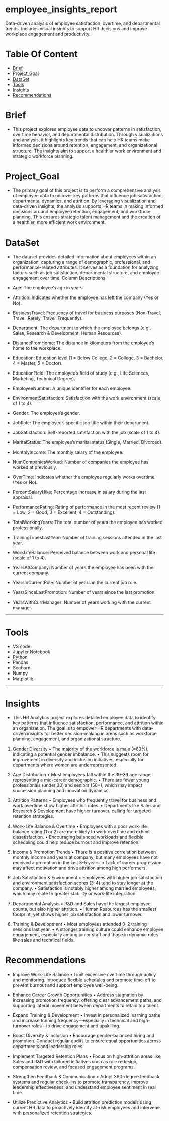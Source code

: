 # employee_insights_report
Data-driven analysis of employee satisfaction, overtime, and departmental trends. Includes visual insights to support HR decisions and improve workplace engagement and productivity.

# Table Of Content
* [Brief](#Brief)
* [Project_Goal](#Project_Goal)
* [DataSet](#DataSet)
* [Tools](#Tools)
* [Insights](#Insights)
* [Recommendations](#Recommendations)



 # Brief 
* This project explores employee data to uncover patterns in satisfaction, overtime behavior, and departmental distribution.
  Through visualizations and analysis, it highlights key trends that can help HR teams make informed decisions around retention, engagement, and organizational structure.
  The insights aim to support a healthier work environment and strategic workforce planning.

 # Project_Goal
 * The primary goal of this project is to perform a comprehensive analysis of employee data to uncover key patterns that influence job satisfaction, departmental dynamics, and
   attrition.
   By leveraging visualization and data-driven insights, the analysis supports HR teams in making informed decisions around employee retention, engagement, and workforce planning.
   This ensures strategic talent management and the creation of a healthier, more efficient work environment.

 # DataSet
 * The dataset provides detailed information about employees within an organization, capturing a range of demographic, professional, and performance-related attributes. It serves as a
   foundation for analyzing factors such as job satisfaction, departmental structure, and employee engagement over time.
  Column Descriptions
 
* Age: The employee’s age in years.
* Attrition: Indicates whether the employee has left the company (Yes or No).
* BusinessTravel: Frequency of travel for business purposes (Non-Travel, Travel_Rarely, Travel_Frequently).
* Department: The department to which the employee belongs (e.g., Sales, Research & Development, Human Resources).
* DistanceFromHome: The distance in kilometers from the employee’s home to the workplace.
* Education: Education level (1 = Below College, 2 = College, 3 = Bachelor, 4 = Master, 5 = Doctor).
* EducationField: The employee’s field of study (e.g., Life Sciences, Marketing, Technical Degree).
* EmployeeNumber: A unique identifier for each employee.
* EnvironmentSatisfaction: Satisfaction with the work environment (scale of 1 to 4).
* Gender: The employee’s gender.
* JobRole: The employee’s specific job title within their department.
* JobSatisfaction: Self-reported satisfaction with the job (scale of 1 to 4).
* MaritalStatus: The employee’s marital status (Single, Married, Divorced).
* MonthlyIncome: The monthly salary of the employee.
* NumCompaniesWorked: Number of companies the employee has worked at previously.
* OverTime: Indicates whether the employee regularly works overtime (Yes or No).
* PercentSalaryHike: Percentage increase in salary during the last appraisal.
* PerformanceRating: Rating of performance in the most recent review (1 = Low, 2 = Good, 3 = Excellent, 4 = Outstanding).
* TotalWorkingYears: The total number of years the employee has worked professionally.
* TrainingTimesLastYear: Number of training sessions attended in the last year.
* WorkLifeBalance: Perceived balance between work and personal life (scale of 1 to 4).
* YearsAtCompany: Number of years the employee has been with the current company.
* YearsInCurrentRole: Number of years in the current job role.
* YearsSinceLastPromotion: Number of years since the last promotion.
* YearsWithCurrManager: Number of years working with the current manager.
<hr>

# Tools
 * VS code
 * Jupyter Notebook
 * Python
 * Pandas
 * Seaborn
 * Numpy
 * Matplotlib
<hr>

# Insights 
  * This HR Analytics project explores detailed employee data to identify key patterns that influence satisfaction, performance, and attrition within an organization.
    The goal is to empower HR departments with data-driven insights for better decision-making in areas such as workforce planning, engagement, and organizational structure.

 1. Gender Diversity
  • The majority of the workforce is male (≈60%), indicating a potential gender imbalance.
  • This suggests room for improvement in diversity and inclusion initiatives, especially for departments where women are underrepresented.
    
2. Age Distribution
  • Most employees fall within the 30-39 age range, representing a mid-career demographic.
  • There are fewer young professionals (under 30) and seniors (50+), which may impact succession planning and innovation dynamics.
    
3. Attrition Patterns
  • Employees who frequently travel for business and work overtime show higher attrition rates.
  • Departments like Sales and Research & Development have higher turnover, calling for targeted retention strategies.
    
4. Work-Life Balance & Overtime
  • Employees with a poor work-life balance rating (1 or 2) are more likely to work overtime and exhibit dissatisfaction.
  • Encouraging balanced workloads and flexible scheduling could help reduce burnout and improve retention.
    
5. Income & Promotion Trends
  • There is a positive correlation between monthly income and years at company, but many employees have not received a promotion in the last 3-5 years.
  • Lack of career progression may affect motivation and drive attrition among high performers.
    
6. Job Satisfaction & Environment
  • Employees with higher job satisfaction and environment satisfaction scores (3-4) tend to stay longer at the company.
  • Satisfaction is notably higher among married employees, which may relate to greater stability or work-life integration.
    
7. Departmental Analysis
  • R&D and Sales have the largest employee counts, but also higher attrition.
  • Human Resources has the smallest footprint, yet shows higher job satisfaction and lower turnover.
    
8. Training & Development
  • Most employees attended 0–2 training sessions last year.
  • A stronger training culture could enhance employee engagement, especially among junior staff and those in dynamic roles like sales and technical fields.

 # Recommendations
   * Improve Work-Life Balance
   • Limit excessive overtime through policy and monitoring. Introduce flexible schedules and promote time-off to prevent burnout and support employee well-being.
     
   * Enhance Career Growth Opportunities
   • Address stagnation by increasing promotion frequency, offering clear advancement paths, and supporting lateral movement between departments to retain top talent.
     
   * Expand Training & Development
   • Invest in personalized learning paths and increase training frequency—especially in technical and high-turnover roles—to drive engagement and upskilling.
     
   * Boost Diversity & Inclusion
   • Encourage gender-balanced hiring and promotion. Conduct regular audits to ensure equal opportunities across departments and leadership roles.
     
   * Implement Targeted Retention Plans
   • Focus on high-attrition areas like Sales and R&D with tailored initiatives such as role redesign, compensation review, and focused engagement programs.
     
   * Strengthen Feedback & Communication
   • Adopt 360-degree feedback systems and regular check-ins to promote transparency, improve leadership effectiveness, and understand employee sentiment in real time.
     
   * Utilize Predictive Analytics
   • Build attrition prediction models using current HR data to proactively identify at-risk employees and intervene with personalized retention strategies.
   
